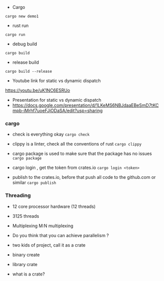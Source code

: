 - Cargo 

```
cargo new demo1
```

- rust run
```
cargo run
```

- debug build 
```
cargo build
```

- release build

```
cargo build --release
```

- Youtube link for static vs dynamic dispatch

https://youtu.be/uK1NC6ESRUo

- Presentation for static vs dynamic dispatch
- https://docs.google.com/presentation/d/1LKeMS6NBJdaaEBeSmD7tKCmpb-iMrhf7uoeFJjODaSA/edit?usp=sharing


### cargo 

- check is everything okay
```cargo check```

- clippy is a linter, check all the conventions of rust
```cargo clippy```

- cargo package is used to make sure that the package has no issues
```cargo package```

- cargo login , get the token from crates.io
```cargo login <token>``` 

- publish to the crates.io, before that push all code to the github.com or similar
```cargo publish```

### Threading 

- 12 core processor hardware (12 threads)

- 3125 threads

- Multiplexing M:N multiplexing

- Do you think that you can achieve parallelism ? 


- two kids of project, call it as a crate 
- binary create 
- library crate

- what is a crate?

